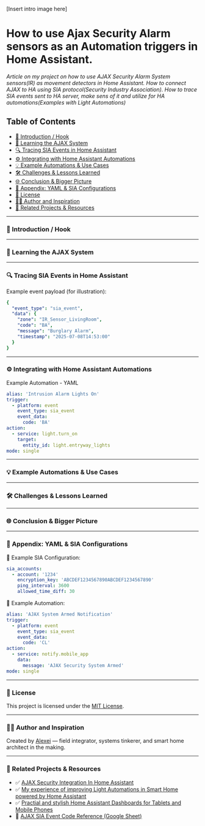 [Insert intro image here]

# How to use Ajax Security Alarm sensors as an Automation triggers in Home Assistant.
_Article on my project on how to use AJAX Security Alarm System sensors(IR) as movement detectors in Home Assistant. How to connect AJAX to HA using SIA protocol(Security Industry Association). How to trace SIA events sent to HA server, make sens of it and utilize for HA automations(Examples with Light Automations)_

## Table of Contents
- [🚪 Introduction / Hook](#🚪-introduction--hook)
- [🧠 Learning the AJAX System](#🧠-learning-the-ajax-system)
- [🔍 Tracing SIA Events in Home Assistant](#🔍-tracing-sia-events-in-home-assistant)
- [⚙️ Integrating with Home Assistant Automations](#⚙️-integrating-with-home-assistant-automations)
- [💡 Example Automations & Use Cases](#💡-example-automations--use-cases)
- [🛠️ Challenges & Lessons Learned](#🛠️-challenges--lessons-learned)
- [🌐 Conclusion & Bigger Picture](#🌐-conclusion--bigger-picture)
- [📄 Appendix: YAML & SIA Configurations](#📄-appendix-yaml--sia-configurations)
- [🪪 License](#🪪-license)
- [👨‍💻 Author and Inspiration](#👨‍💻-author-and-inspiration)
- [🔗 Related Projects & Resources](#-related-projects--resources)

---

### 🚪 Introduction / Hook

<!-- Write an engaging intro about the closed nature of AJAX systems.  
Briefly recap your prior AJAX project (relay hack) and why this SIA automation was your next step.  
Mention why this method unlocks powerful automations for others. -->

---

### 🧠 Learning the AJAX System

<!-- Describe the SIA Protocol briefly.  
Explain how AJAX uses it to send event notifications.  
Mention key event types: arm/disarm, intrusion, tamper, etc.  
Explain your goal: capture these SIA messages and turn them into Home Assistant automations. -->

---

### 🔍 Tracing SIA Events in Home Assistant

<!-- Explain how to use Developer Tools → Events in HA to monitor SIA events on the Event Bus.  
Document example SIA event payloads you captured, including arm/disarm/intrusion events.  
Map the key fields in the event payload and explain their meaning. -->

Example event payload (for illustration):
```yaml
{
  "event_type": "sia_event",
  "data": {
    "zone": "IR_Sensor_LivingRoom",
    "code": "BA",
    "message": "Burglary Alarm",
    "timestamp": "2025-07-08T14:53:00"
  }
}
```

---

### ⚙️ Integrating with Home Assistant Automations
<!-- Show how to build automations based on captured SIA events. Explain your YAML structure step by step. Include a minimal, clean automation example with clear comments. -->

Example Automation - YAML

```yaml
alias: 'Intrusion Alarm Lights On'
trigger:
  - platform: event
    event_type: sia_event
    event_data:
      code: 'BA'
action:
  - service: light.turn_on
    target:
      entity_id: light.entryway_lights
mode: single
```

---

### 💡 Example Automations & Use Cases
<!-- Share your actual real-life automation use cases with AJAX + Home Assistant. Possible examples: - Auto-lights on intrusion - Notification to phone when alarm armed/disarmed - Mode switching based on alarm state Keep it clean and to the point. --> <!-- Also mention you’ve documented dashboard integrations elsewhere, with links to your dashboard article. -->

---

### 🛠️ Challenges & Lessons Learned
<!-- Document the common problems you faced: - Event noise / duplicate events - Timing issues / latency - Failsafe considerations - How you solved or mitigated them -->

---

### 🌐 Conclusion & Bigger Picture
<!-- Reflect on why this method matters, not only for home users but also in industrial or legacy system integrations. Reinforce your key message: "Sometimes you don’t need official APIs—you just need patience, observation, and smart automation." -->

---

### 📄 Appendix: YAML & SIA Configurations
<!-- Include your full working SIA integration YAML here (with sensitive info redacted). Provide several automation snippets as ready-to-use examples. -->

📄 Example SIA Configuration:

```yaml
sia_accounts:
  - account: '1234'
    encryption_key: 'ABCDEF1234567890ABCDEF1234567890'
    ping_interval: 3600
    allowed_time_diff: 30
```

📄 Example Automation:

```yaml
alias: 'AJAX System Armed Notification'
trigger:
  - platform: event
    event_type: sia_event
    event_data:
      code: 'CL'
action:
  - service: notify.mobile_app
    data:
      message: 'AJAX Security System Armed'
mode: single
```

---

### 🪪 License

This project is licensed under the [MIT License](LICENSE).

---

### 👨‍💻 Author and Inspiration

Created by [Alexei](https://github.com/AlexeiakaTechnik) — field integrator, systems tinkerer, and smart home architect in the making. 

---

### 🔗 Related Projects & Resources

- ✅ [AJAX Security Integration In Home Assistant](https://github.com/AlexeiakaTechnik/AJAX_security-integration-in-Home_Assistant)  
- ✅ [My experience of improving Light Automations in Smart Home powered by Home Assistant](https://github.com/AlexeiakaTechnik/My-experience-of-improving-Light-Automations-in-Home-Assistant)
- ✅ [Practial and stylish Home Assistant Dashboards for Tablets and Mobile Phones](https://github.com/AlexeiakaTechnik/Practial-and-stylish-Home-Assistant-Dashboards-for-Tablets-and-Mobile-Phones)
- 📄 [AJAX SIA Event Code Reference (Google Sheet)](https://docs.google.com/spreadsheets/d/1-N-RZVS8IiwM5zuw2u4gt8Bx_5xo_JOwuagHJgSJxUw/edit#gid=920971512)
